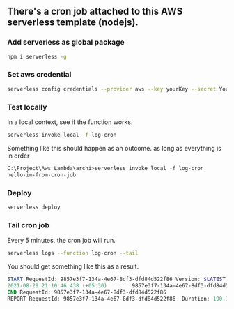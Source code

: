 ## There's a cron job attached to this AWS serverless template (nodejs).

### Add serverless as global package
```Bash
npm i serverless -g
```

### Set aws credential
```Bash
serverless config credentials --provider aws --key yourKey --secret YourSecret
```

### Test locally

In a local context, see if the function works.

```Bash
serverless invoke local -f log-cron
```

Something like this should happen as an outcome. as long as everything is in order

```PowerShell
C:\Project\Aws Lambda\archi>serverless invoke local -f log-cron
hello-im-from-cron-job
```
### Deploy

```Bash
serverless deploy
```

### Tail cron job

Every 5 minutes, the cron job will run.

```Bash
serverless logs --function log-cron --tail
```

You should get something like this as a result.
```PowerShell
START RequestId: 9857e3f7-134a-4e67-8df3-dfd84d522f86 Version: $LATEST
2021-08-29 21:10:46.438 (+05:30)        9857e3f7-134a-4e67-8df3-dfd84d522f86    INFO    hello-im-from-cron-job
END RequestId: 9857e3f7-134a-4e67-8df3-dfd84d522f86
REPORT RequestId: 9857e3f7-134a-4e67-8df3-dfd84d522f86  Duration: 190.77 ms     Billed Duration: 191 ms Memory Size: 128 MB     Max Memory Used: 78 MB
```